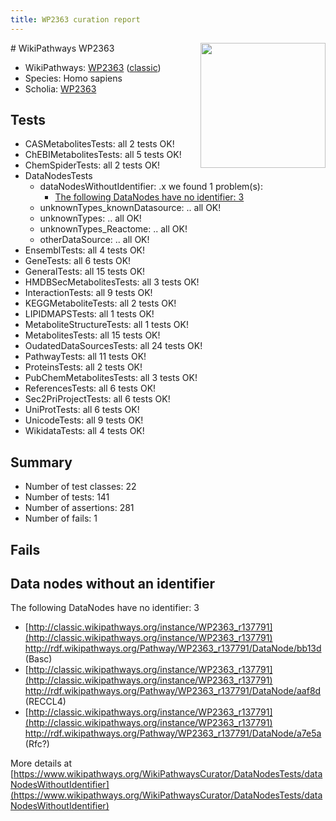 ```yaml
---
title: WP2363 curation report
---
```


<img style="float: right; width: 200px" src="https://upload.wikimedia.org/wikipedia/commons/thumb/8/83/Wplogo_with_text_500.png/640px-Wplogo_with_text_500.png" />
# WikiPathways WP2363

* WikiPathways: [WP2363](https://wikipathways.org/pathways/WP2363) ([classic](https://classic.wikipathways.org/instance/WP2363))
* Species: Homo sapiens
* Scholia: [WP2363](https://scholia.toolforge.org/wikipathways/WP2363)
## Tests
* CASMetabolitesTests: all 2 tests OK!
* ChEBIMetabolitesTests: all 5 tests OK!
* ChemSpiderTests: all 2 tests OK!
* DataNodesTests
    * dataNodesWithoutIdentifier: .x we found 1 problem(s):
        * [The following DataNodes have no identifier: 3](#d2d32fa2)
    * unknownTypes_knownDatasource: .. all OK!
    * unknownTypes: .. all OK!
    * unknownTypes_Reactome: .. all OK!
    * otherDataSource: .. all OK!
* EnsemblTests: all 4 tests OK!
* GeneTests: all 6 tests OK!
* GeneralTests: all 15 tests OK!
* HMDBSecMetabolitesTests: all 3 tests OK!
* InteractionTests: all 9 tests OK!
* KEGGMetaboliteTests: all 2 tests OK!
* LIPIDMAPSTests: all 1 tests OK!
* MetaboliteStructureTests: all 1 tests OK!
* MetabolitesTests: all 15 tests OK!
* OudatedDataSourcesTests: all 24 tests OK!
* PathwayTests: all 11 tests OK!
* ProteinsTests: all 2 tests OK!
* PubChemMetabolitesTests: all 3 tests OK!
* ReferencesTests: all 6 tests OK!
* Sec2PriProjectTests: all 6 tests OK!
* UniProtTests: all 6 tests OK!
* UnicodeTests: all 9 tests OK!
* WikidataTests: all 4 tests OK!


## Summary

* Number of test classes: 22
* Number of tests: 141
* Number of assertions: 281
* Number of fails: 1

## Fails

<a name="d2d32fa2" />

## Data nodes without an identifier

The following DataNodes have no identifier: 3

* [http://classic.wikipathways.org/instance/WP2363_r137791](http://classic.wikipathways.org/instance/WP2363_r137791) http://rdf.wikipathways.org/Pathway/WP2363_r137791/DataNode/bb13d (Basc)
* [http://classic.wikipathways.org/instance/WP2363_r137791](http://classic.wikipathways.org/instance/WP2363_r137791) http://rdf.wikipathways.org/Pathway/WP2363_r137791/DataNode/aaf8d (RECCL4)
* [http://classic.wikipathways.org/instance/WP2363_r137791](http://classic.wikipathways.org/instance/WP2363_r137791) http://rdf.wikipathways.org/Pathway/WP2363_r137791/DataNode/a7e5a (Rfc?)


More details at [https://www.wikipathways.org/WikiPathwaysCurator/DataNodesTests/dataNodesWithoutIdentifier](https://www.wikipathways.org/WikiPathwaysCurator/DataNodesTests/dataNodesWithoutIdentifier)

